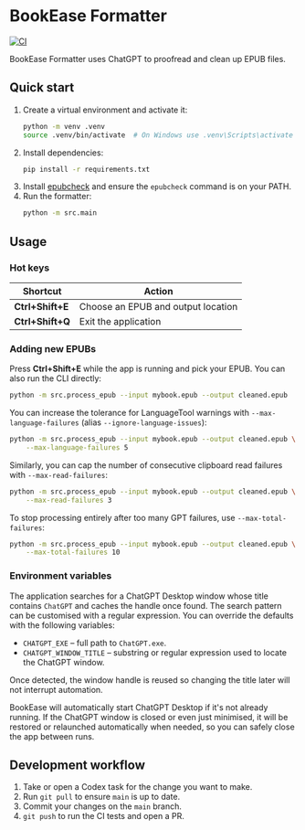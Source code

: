 # BookEase Formatter

[![CI](https://github.com/<owner>/BookEase---Formatter/actions/workflows/ci.yml/badge.svg)](https://github.com/<owner>/BookEase---Formatter/actions/workflows/ci.yml)

BookEase Formatter uses ChatGPT to proofread and clean up EPUB files.

## Quick start
1. Create a virtual environment and activate it:
   ```bash
   python -m venv .venv
   source .venv/bin/activate  # On Windows use .venv\Scripts\activate
   ```
2. Install dependencies:
   ```bash
   pip install -r requirements.txt
   ```
3. Install [epubcheck](https://github.com/w3c/epubcheck) and ensure the
   `epubcheck` command is on your PATH.
4. Run the formatter:
   ```bash
   python -m src.main
   ```

## Usage

### Hot keys
| Shortcut | Action |
|----------|--------|
| **Ctrl+Shift+E** | Choose an EPUB and output location |
| **Ctrl+Shift+Q** | Exit the application |
### Adding new EPUBs

Press **Ctrl+Shift+E** while the app is running and pick your EPUB.
You can also run the CLI directly:
```bash
python -m src.process_epub --input mybook.epub --output cleaned.epub
```
You can increase the tolerance for LanguageTool warnings with
`--max-language-failures` (alias `--ignore-language-issues`):
```bash
python -m src.process_epub --input mybook.epub --output cleaned.epub \
    --max-language-failures 5
```
Similarly, you can cap the number of consecutive clipboard read failures with
`--max-read-failures`:
```bash
python -m src.process_epub --input mybook.epub --output cleaned.epub \
    --max-read-failures 3
```
To stop processing entirely after too many GPT failures, use
`--max-total-failures`:
```bash
python -m src.process_epub --input mybook.epub --output cleaned.epub \
    --max-total-failures 10
```

### Environment variables

The application searches for a ChatGPT Desktop window whose title contains
`ChatGPT` and caches the handle once found. The search pattern can be
customised with a regular expression. You can override the defaults with the
following variables:

- `CHATGPT_EXE` – full path to `ChatGPT.exe`.
- `CHATGPT_WINDOW_TITLE` – substring or regular expression used to locate the
  ChatGPT window.

Once detected, the window handle is reused so changing the title later will not
interrupt automation.

BookEase will automatically start ChatGPT Desktop if it's not already
running. If the ChatGPT window is closed or even just minimised, it will be
restored or relaunched automatically when needed, so you can safely close the
app between runs.

## Development workflow
1. Take or open a Codex task for the change you want to make.
2. Run `git pull` to ensure `main` is up to date.
3. Commit your changes on the `main` branch.
4. `git push` to run the CI tests and open a PR.
